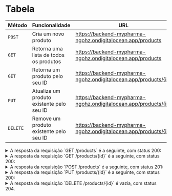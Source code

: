 # Tabela

| Método | Funcionalidade                          | URL                         |
| ------ | --------------------------------------- | --------------------------- |
| `POST` | Cria um novo produto | https://backend-mypharma-ngohz.ondigitalocean.app/products |
| `GET` | Retorna uma lista de todos os produtos | https://backend-mypharma-ngohz.ondigitalocean.app/products |
| `GET` | Retorna um produto pelo seu ID | https://backend-mypharma-ngohz.ondigitalocean.app/products/{id} |
| `PUT` | Atualiza um produto existente pelo seu ID | https://backend-mypharma-ngohz.ondigitalocean.app/products/{id} |
| `DELETE` | Remove um produto existente pelo seu ID | https://backend-mypharma-ngohz.ondigitalocean.app/products/{id} |

<details>
  <summary>
    A resposta da requisição `GET /products` é a seguinte, com status 200:
  </summary>

```JSON
[
  {
    "productName": "Paracetamol",
    "price": 5.99,
    "category": "Medicamento",
    "description": "Analgésico e antitérmico",
    "productImageURL": "https://example.com/paracetamol.jpg"
  },
  {
    "productName": "Ibuprofeno",
    "price": 8.5,
    "category": "Medicamento",
    "description": "Anti-inflamatório e analgésico",
    "productImageURL": "https://example.com/ibuprofeno.jpg"
  }
]
```

</details>

<details>
  <summary>
    A resposta da requisição `GET /products/{id}` é a seguinte, com status 200:
  </summary>

```JSON
{
  "productName": "Paracetamol",
  "price": 5.99,
  "category": "Medicamento",
  "description": "Analgésico e antitérmico",
  "productImageURL": "https://example.com/paracetamol.jpg"
}
```

</details>

<details>
  <summary>
    A resposta da requisição `POST /products` é a seguinte, com status 201:
  </summary>

```JSON
  {
  "productName": "Dipirona",
  "price": 3.99,
  "category": "Medicamento",
  "description": "Analgésico e antitérmico",
  "productImageURL": "https://example.com/dipirona.jpg"
}
```

</details>

<details>
  <summary>
    A resposta da requisição `PUT /products/{id}` é a seguinte, com status 200:
  </summary>

```JSON
{
  "productName": "Paracetamol",
  "price": 6.99,
  "category": "Medicamento",
  "description": "Analgésico e antitérmico",
  "productImageURL": "https://example.com/paracetamol.jpg"
}
```

</details>

<details>
  <summary>
    A resposta da requisição `DELETE /products/{id}` é vazia, com status 204.
  </summary>
</details>
